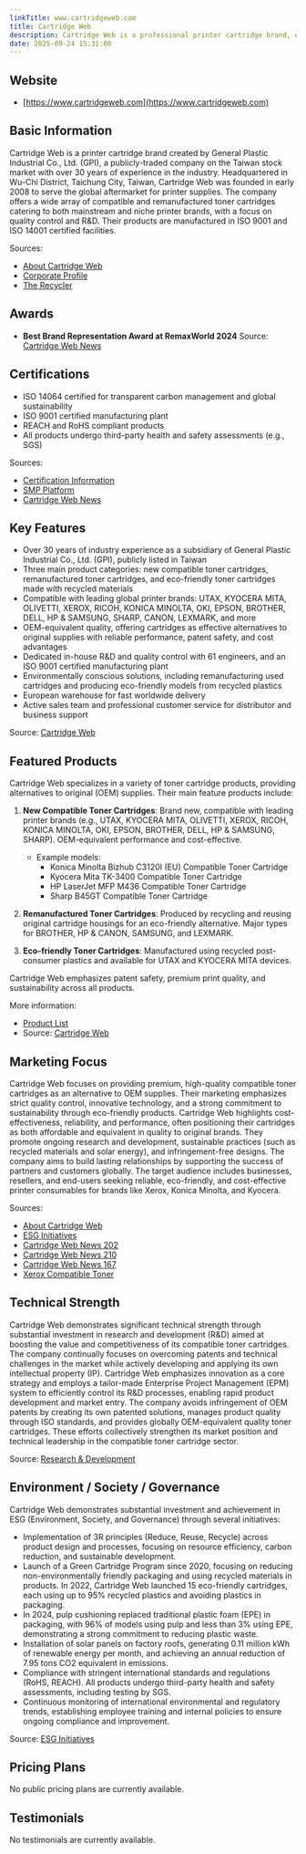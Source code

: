 ```yaml
---
linkTitle: www.cartridgeweb.com
title: Cartridge Web
description: Cartridge Web is a professional printer cartridge brand, established by General Plastic Industrial Co., Ltd. (GPI), that specializes in manufacturing and supplying compatible and remanufactured toner cartridges and imaging supplies for a broad range of printer brands.
date: 2025-09-24 15:31:00
---
```


## Website

- [https://www.cartridgeweb.com](https://www.cartridgeweb.com)

## Basic Information

Cartridge Web is a printer cartridge brand created by General Plastic Industrial Co., Ltd. (GPI), a publicly-traded company on the Taiwan stock market with over 30 years of experience in the industry. Headquartered in Wu-Chi District, Taichung City, Taiwan, Cartridge Web was founded in early 2008 to serve the global aftermarket for printer supplies. The company offers a wide array of compatible and remanufactured toner cartridges catering to both mainstream and niche printer brands, with a focus on quality control and R&D. Their products are manufactured in ISO 9001 and ISO 14001 certified facilities.

Sources:
- [About Cartridge Web](https://www.cartridgeweb.com/en/about/about-cartridge-web)
- [Corporate Profile](https://www.cartridgeweb.com/en/about/corporate-profile)
- [The Recycler](https://www.therecycler.com/posts/cartridge-web/)

## Awards

- **Best Brand Representation Award at RemaxWorld 2024**
  Source: [Cartridge Web News](https://www.cartridgeweb.com/en/new/message-203)

## Certifications

- ISO 14064 certified for transparent carbon management and global sustainability
- ISO 9001 certified manufacturing plant
- REACH and RoHS compliant products
- All products undergo third-party health and safety assessments (e.g., SGS)

Sources:
- [Certification Information](https://www.cartridgeweb.com/en/answer/message-226)
- [SMP Platform](https://smp.cartridgeweb.com/en/)
- [Cartridge Web News](https://www.cartridgeweb.com/en/new/message-159)

## Key Features

- Over 30 years of industry experience as a subsidiary of General Plastic Industrial Co., Ltd. (GPI), publicly listed in Taiwan
- Three main product categories: new compatible toner cartridges, remanufactured toner cartridges, and eco-friendly toner cartridges made with recycled materials
- Compatible with leading global printer brands: UTAX, KYOCERA MITA, OLIVETTI, XEROX, RICOH, KONICA MINOLTA, OKI, EPSON, BROTHER, DELL, HP & SAMSUNG, SHARP, CANON, LEXMARK, and more
- OEM-equivalent quality, offering cartridges as effective alternatives to original supplies with reliable performance, patent safety, and cost advantages
- Dedicated in-house R&D and quality control with 61 engineers, and an ISO 9001 certified manufacturing plant
- Environmentally conscious solutions, including remanufacturing used cartridges and producing eco-friendly models from recycled plastics
- European warehouse for fast worldwide delivery
- Active sales team and professional customer service for distributor and business support

Source: [Cartridge Web](https://www.cartridgeweb.com)

## Featured Products

Cartridge Web specializes in a variety of toner cartridge products, providing alternatives to original (OEM) supplies. Their main feature products include:

1. **New Compatible Toner Cartridges**:
   Brand new, compatible with leading printer brands (e.g., UTAX, KYOCERA MITA, OLIVETTI, XEROX, RICOH, KONICA MINOLTA, OKI, EPSON, BROTHER, DELL, HP & SAMSUNG, SHARP). OEM-equivalent performance and cost-effective.
   - Example models:
     - Konica Minolta Bizhub C3120I (EU) Compatible Toner Cartridge
     - Kyocera Mita TK-3400 Compatible Toner Cartridge
     - HP LaserJet MFP M436 Compatible Toner Cartridge
     - Sharp B45GT Compatible Toner Cartridge

2. **Remanufactured Toner Cartridges**:
   Produced by recycling and reusing original cartridge housings for an eco-friendly alternative. Major types for BROTHER, HP & CANON, SAMSUNG, and LEXMARK.

3. **Eco-friendly Toner Cartridges**:
   Manufactured using recycled post-consumer plastics and available for UTAX and KYOCERA MITA devices.

Cartridge Web emphasizes patent safety, premium print quality, and sustainability across all products.

More information:
- [Product List](https://www.cartridgeweb.com/en/products)
- Source: [Cartridge Web](https://www.cartridgeweb.com)

## Marketing Focus

Cartridge Web focuses on providing premium, high-quality compatible toner cartridges as an alternative to OEM supplies. Their marketing emphasizes strict quality control, innovative technology, and a strong commitment to sustainability through eco-friendly products. Cartridge Web highlights cost-effectiveness, reliability, and performance, often positioning their cartridges as both affordable and equivalent in quality to original brands. They promote ongoing research and development, sustainable practices (such as recycled materials and solar energy), and infringement-free designs. The company aims to build lasting relationships by supporting the success of partners and customers globally. The target audience includes businesses, resellers, and end-users seeking reliable, eco-friendly, and cost-effective printer consumables for brands like Xerox, Konica Minolta, and Kyocera.

Sources:
- [About Cartridge Web](https://www.cartridgeweb.com/en/about/about-cartridge-web)
- [ESG Initiatives](https://www.cartridgeweb.com/en/about/esg)
- [Cartridge Web News 202](https://www.cartridgeweb.com/en/new/message-202)
- [Cartridge Web News 210](https://www.cartridgeweb.com/en/new/message-210)
- [Cartridge Web News 167](https://www.cartridgeweb.com/en/new/message-167)
- [Xerox Compatible Toner](https://www.cartridgeweb.com/en/product-cate-second/xerox-compatible-toner-cartridges)

## Technical Strength

Cartridge Web demonstrates significant technical strength through substantial investment in research and development (R&D) aimed at boosting the value and competitiveness of its compatible toner cartridges. The company continually focuses on overcoming patents and technical challenges in the market while actively developing and applying its own intellectual property (IP). Cartridge Web emphasizes innovation as a core strategy and employs a tailor-made Enterprise Project Management (EPM) system to efficiently control its R&D processes, enabling rapid product development and market entry. The company avoids infringement of OEM patents by creating its own patented solutions, manages product quality through ISO standards, and provides globally OEM-equivalent quality toner cartridges. These efforts collectively strengthen its market position and technical leadership in the compatible toner cartridge sector.

Source: [Research & Development](https://www.cartridgeweb.com/en/about/research-development)

## Environment / Society / Governance

Cartridge Web demonstrates substantial investment and achievement in ESG (Environment, Society, and Governance) through several initiatives:

- Implementation of 3R principles (Reduce, Reuse, Recycle) across product design and processes, focusing on resource efficiency, carbon reduction, and sustainable development.
- Launch of a Green Cartridge Program since 2020, focusing on reducing non-environmentally friendly packaging and using recycled materials in products. In 2022, Cartridge Web launched 15 eco-friendly cartridges, each using up to 95% recycled plastics and avoiding plastics in packaging.
- In 2024, pulp cushioning replaced traditional plastic foam (EPE) in packaging, with 96% of models using pulp and less than 3% using EPE, demonstrating a strong commitment to reducing plastic waste.
- Installation of solar panels on factory roofs, generating 0.11 million kWh of renewable energy per month, and achieving an annual reduction of 7.95 tons CO2 equivalent in emissions.
- Compliance with stringent international standards and regulations (RoHS, REACH). All products undergo third-party health and safety assessments, including testing by SGS.
- Continuous monitoring of international environmental and regulatory trends, establishing employee training and internal policies to ensure ongoing compliance and improvement.

Source: [ESG Initiatives](https://www.cartridgeweb.com/en/about/esg)

## Pricing Plans

No public pricing plans are currently available.

## Testimonials

No testimonials are currently available.